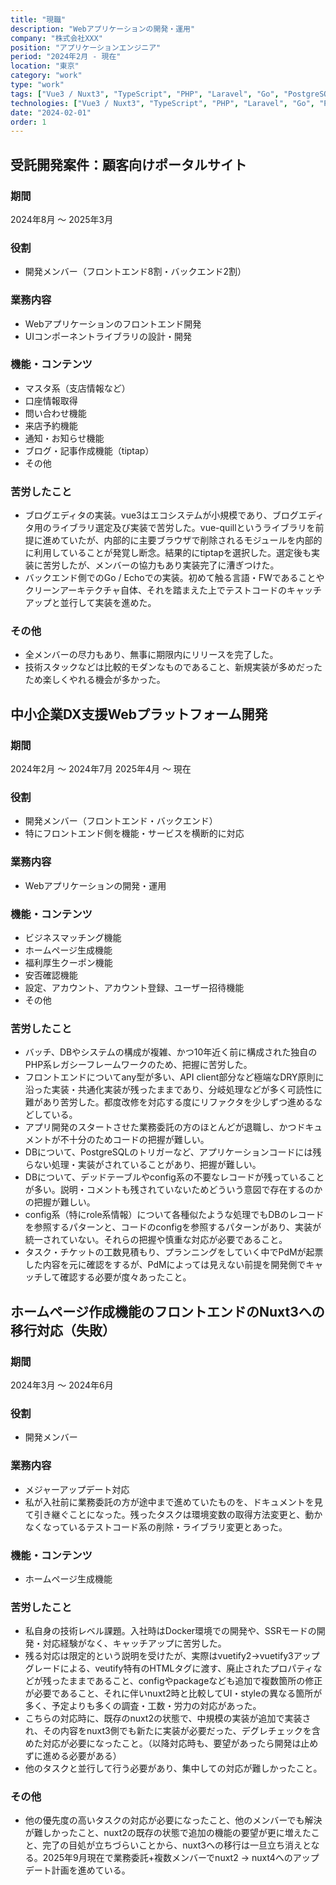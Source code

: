 ```yaml
---
title: "現職"
description: "Webアプリケーションの開発・運用"
company: "株式会社XXX"
position: "アプリケーションエンジニア"
period: "2024年2月 - 現在"
location: "東京"
category: "work"
type: "work"
tags: ["Vue3 / Nuxt3", "TypeScript", "PHP", "Laravel", "Go", "PostgreSQL"]
technologies: ["Vue3 / Nuxt3", "TypeScript", "PHP", "Laravel", "Go", "PostgreSQL"]
date: "2024-02-01"
order: 1
---
```


## 受託開発案件：顧客向けポータルサイト
### 期間
2024年8月 〜 2025年3月

### 役割
- 開発メンバー（フロントエンド8割・バックエンド2割）

### 業務内容
- Webアプリケーションのフロントエンド開発
- UIコンポーネントライブラリの設計・開発

### 機能・コンテンツ
- マスタ系（支店情報など）
- 口座情報取得
- 問い合わせ機能
- 来店予約機能
- 通知・お知らせ機能
- ブログ・記事作成機能（tiptap）
- その他

### 苦労したこと
- ブログエディタの実装。vue3はエコシステムが小規模であり、ブログエディタ用のライブラリ選定及び実装で苦労した。vue-quillというライブラリを前提に進めていたが、内部的に主要ブラウザで削除されるモジュールを内部的に利用していることが発覚し断念。結果的にtiptapを選択した。選定後も実装に苦労したが、メンバーの協力もあり実装完了に漕ぎつけた。
- バックエンド側でのGo / Echoでの実装。初めて触る言語・FWであることやクリーンアーキテクチャ自体、それを踏まえた上でテストコードのキャッチアップと並行して実装を進めた。

### その他
- 全メンバーの尽力もあり、無事に期限内にリリースを完了した。
- 技術スタックなどは比較的モダンなものであること、新規実装が多めだったため楽しくやれる機会が多かった。

## 中小企業DX支援Webプラットフォーム開発
### 期間
2024年2月 〜 2024年7月
2025年4月 〜 現在

### 役割
- 開発メンバー（フロントエンド・バックエンド）
- 特にフロントエンド側を機能・サービスを横断的に対応

### 業務内容
- Webアプリケーションの開発・運用

### 機能・コンテンツ
- ビジネスマッチング機能
- ホームページ生成機能
- 福利厚生クーポン機能
- 安否確認機能
- 設定、アカウント、アカウント登録、ユーザー招待機能
- その他

### 苦労したこと
- バッチ、DBやシステムの構成が複雑、かつ10年近く前に構成された独自のPHP系レガシーフレームワークのため、把握に苦労した。
- フロントエンドについてany型が多い、API client部分など極端なDRY原則に沿った実装・共通化実装が残ったままであり、分岐処理などが多く可読性に難があり苦労した。都度改修を対応する度にリファクタを少しずつ進めるなどしている。
- アプリ開発のスタートさせた業務委託の方のほとんどが退職し、かつドキュメントが不十分のためコードの把握が難しい。
- DBについて、PostgreSQLのトリガーなど、アプリケーションコードには残らない処理・実装がされていることがあり、把握が難しい。
- DBについて、デッドテーブルやconfig系の不要なレコードが残っていることが多い。説明・コメントも残されていないためどういう意図で存在するのかの把握が難しい。
- config系（特にrole系情報）について各種似たような処理でもDBのレコードを参照するパターンと、コードのconfigを参照するパターンがあり、実装が統一されていない。それらの把握や慎重な対応が必要であること。
- タスク・チケットの工数見積もり、プランニングをしていく中でPdMが起票した内容を元に確認をするが、PdMによっては見えない前提を開発側でキャッチして確認する必要が度々あったこと。

## ホームページ作成機能のフロントエンドのNuxt3への移行対応（失敗）
### 期間
2024年3月 〜 2024年6月

### 役割
- 開発メンバー

### 業務内容
- メジャーアップデート対応
- 私が入社前に業務委託の方が途中まで進めていたものを、ドキュメントを見て引き継ぐことになった。残ったタスクは環境変数の取得方法変更と、動かなくなっているテストコード系の削除・ライブラリ変更とあった。

### 機能・コンテンツ
- ホームページ生成機能

### 苦労したこと
- 私自身の技術レベル課題。入社時はDocker環境での開発や、SSRモードの開発・対応経験がなく、キャッチアップに苦労した。
- 残る対応は限定的という説明を受けたが、実際はvuetify2->vuetify3アップグレードによる、veutify特有のHTMLタグに渡す、廃止されたプロパティなどが残ったままであること、configやpackageなども追加で複数箇所の修正が必要であること、それに伴いnuxt2時と比較してUI・styleの異なる箇所が多く、予定よりも多くの調査・工数・労力の対応があった。
- こちらの対応時に、既存のnuxt2の状態で、中規模の実装が追加で実装され、その内容をnuxt3側でも新たに実装が必要だった、デグレチェックを含めた対応が必要になったこと。（以降対応時も、要望があったら開発は止めずに進める必要がある）
- 他のタスクと並行して行う必要があり、集中しての対応が難しかったこと。

### その他
- 他の優先度の高いタスクの対応が必要になったこと、他のメンバーでも解決が難しかったこと、nuxt2の既存の状態で追加の機能の要望が更に増えたこと、完了の目処が立ちづらいことから、nuxt3への移行は一旦立ち消えとなる。2025年9月現在で業務委託+複数メンバーでnuxt2 -> nuxt4へのアップデート計画を進めている。
